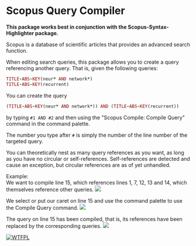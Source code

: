 # Scopus Query Compiler

**This package works best in conjunction with the Scopus-Syntax-Highlighter package.**

Scopus is a database of scientific articles that provides an advanced search function.

When editing search queries, this package allows you to create a query referencing another query. That is, given the following queries:

```ruby
TITLE-ABS-KEY(neur* AND network*)
TITLE-ABS-KEY(recurrent)
```
You can create the query
```ruby
(TITLE-ABS-KEY(neur* AND network*)) AND (TITLE-ABS-KEY(recurrent))
```
by typing `#1 AND #2` and then using the "Scopus Compile: Compile Query" command in the command palette.

The number you type after `#` is simply the number of the line number of the targeted query.

You can theoretically nest as many query references as you want, as long as you have no circular or self-references. Self-references are detected and cause an exception, but circular references are as of yet unhandled.

Example:  
We want to compile line 15, which references lines 1, 7, 12, 13 and 14, which themselves reference other queries.
![](https://user-images.githubusercontent.com/12431317/64166237-00077780-ce47-11e9-9fae-bfe18c592713.png)

We select or put our caret on line 15 and use the command palette to use the Compile Query command.
![](https://user-images.githubusercontent.com/12431317/64166238-00077780-ce47-11e9-937d-3e9d0f678192.png)

The query on line 15 has been compiled, that is, its references have been replaced by the corresponding queries.
![](https://user-images.githubusercontent.com/12431317/64166239-00077780-ce47-11e9-845d-a330f1b6b586.png)

[![WTFPL](http://www.wtfpl.net/wp-content/uploads/2012/12/wtfpl-badge-2.png)](http://www.wtfpl.net/)
